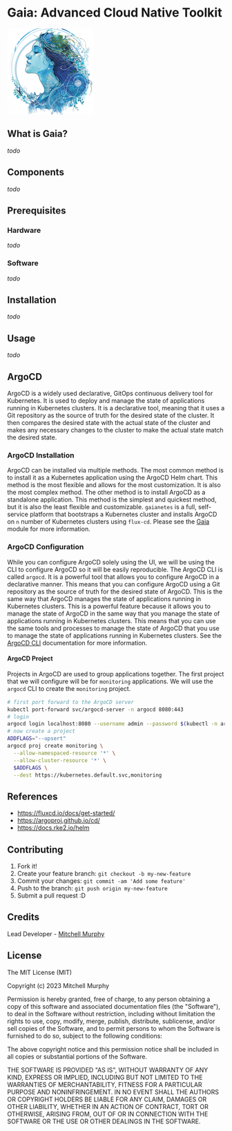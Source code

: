 # Gaia: Advanced Cloud Native Toolkit

![Gaia Logo](media/gaianetes.png)

## What is Gaia?

_todo_

## Components

_todo_

## Prerequisites

### Hardware

_todo_

### Software

_todo_

## Installation

_todo_

## Usage

_todo_

## ArgoCD

ArgoCD is a widely used declarative, GitOps continuous delivery tool for Kubernetes. It is used to deploy and manage the state of applications running in Kubernetes clusters. It is a declarative tool, meaning that it uses a Git repository as the source of truth for the desired state of the cluster. It then compares the desired state with the actual state of the cluster and makes any necessary changes to the cluster to make the actual state match the desired state.

### ArgoCD Installation

ArgoCD can be installed via multiple methods. The most common method is to install it as a Kubernetes application using the ArgoCD Helm chart. This method is the most flexible and allows for the most customization. It is also the most complex method. The other method is to install ArgoCD as a standalone application. This method is the simplest and quickest method, but it is also the least flexible and customizable. `gaianetes` is a full, self-service platform that bootstraps a Kubernetes cluster and installs ArgoCD on `n` number of Kubernetes clusters using `flux-cd`. Please see the [Gaia](https://github.com/gaianetes/kubula/tree/main/clusters/mgmt/03-argo-cd) module for more information.

### ArgoCD Configuration

While you can configure ArgoCD solely using the UI, we will be using the CLI to configure ArgoCD so it will be easily reproducible. The ArgoCD CLI is called `argocd`. It is a powerful tool that allows you to configure ArgoCD in a declarative manner. This means that you can configure ArgoCD using a Git repository as the source of truth for the desired state of ArgoCD. This is the same way that ArgoCD manages the state of applications running in Kubernetes clusters. This is a powerful feature because it allows you to manage the state of ArgoCD in the same way that you manage the state of applications running in Kubernetes clusters. This means that you can use the same tools and processes to manage the state of ArgoCD that you use to manage the state of applications running in Kubernetes clusters. See the [ArgoCD CLI](https://argo-cd.readthedocs.io/en/stable/cli_installation/) documentation for more information.

#### ArgoCD Project

Projects in ArgoCD are used to group applications together. The first project that we will configure will be for `monitoring` applications. We will use the `argocd` CLI to create the `monitoring` project.

```bash
# first port forward to the ArgoCD server
kubectl port-forward svc/argocd-server -n argocd 8080:443
# login
argocd login localhost:8080 --username admin --password $(kubectl -n argocd get secret argocd-initial-admin-secret -o jsonpath="{.data.password}" | base64 -d)
# now create a project
ADDFLAGS="--upsert"
argocd proj create monitoring \
  --allow-namespaced-resource '*' \
  --allow-cluster-resource '*' \
  $ADDFLAGS \
  --dest https://kubernetes.default.svc,monitoring
```

## References

- https://fluxcd.io/docs/get-started/
- https://argoproj.github.io/cd/
- https://docs.rke2.io/helm

## Contributing

1. Fork it!
2. Create your feature branch: `git checkout -b my-new-feature`
3. Commit your changes: `git commit -am 'Add some feature'`
4. Push to the branch: `git push origin my-new-feature`
5. Submit a pull request :D

## Credits

Lead Developer - [Mitchell Murphy](mitch.murphy@gmail.com)

## License

The MIT License (MIT)

Copyright (c) 2023 Mitchell Murphy

Permission is hereby granted, free of charge, to any person obtaining a copy of this software and associated documentation files (the "Software"), to deal in the Software without restriction, including without limitation the rights to use, copy, modify, merge, publish, distribute, sublicense, and/or sell copies of the Software, and to permit persons to whom the Software is furnished to do so, subject to the following conditions:

The above copyright notice and this permission notice shall be included in all copies or substantial portions of the Software.

THE SOFTWARE IS PROVIDED "AS IS", WITHOUT WARRANTY OF ANY KIND, EXPRESS OR IMPLIED, INCLUDING BUT NOT LIMITED TO THE WARRANTIES OF MERCHANTABILITY, FITNESS FOR A PARTICULAR PURPOSE AND NONINFRINGEMENT. IN NO EVENT SHALL THE AUTHORS OR COPYRIGHT HOLDERS BE LIABLE FOR ANY CLAIM, DAMAGES OR OTHER LIABILITY, WHETHER IN AN ACTION OF CONTRACT, TORT OR OTHERWISE, ARISING FROM, OUT OF OR IN CONNECTION WITH THE SOFTWARE OR THE USE OR OTHER DEALINGS IN THE SOFTWARE.
